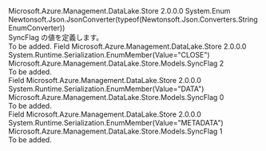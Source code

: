 <Type Name="SyncFlag" FullName="Microsoft.Azure.Management.DataLake.Store.Models.SyncFlag">
  <TypeSignature Language="C#" Value="public enum SyncFlag" />
  <TypeSignature Language="ILAsm" Value=".class public auto ansi sealed SyncFlag extends System.Enum" />
  <TypeSignature Language="DocId" Value="T:Microsoft.Azure.Management.DataLake.Store.Models.SyncFlag" />
  <TypeSignature Language="VB.NET" Value="Public Enum SyncFlag" />
  <TypeSignature Language="F#" Value="type SyncFlag = " />
  <AssemblyInfo>
    <AssemblyName>Microsoft.Azure.Management.DataLake.Store</AssemblyName>
    <AssemblyVersion>2.0.0.0</AssemblyVersion>
  </AssemblyInfo>
  <Base>
    <BaseTypeName>System.Enum</BaseTypeName>
  </Base>
  <Attributes>
    <Attribute>
      <AttributeName>Newtonsoft.Json.JsonConverter(typeof(Newtonsoft.Json.Converters.StringEnumConverter))</AttributeName>
    </Attribute>
  </Attributes>
  <Docs>
    <summary>
            SyncFlag の値を定義します。
            </summary>
    <remarks>To be added.</remarks>
  </Docs>
  <Members>
    <Member MemberName="CLOSE">
      <MemberSignature Language="C#" Value="CLOSE" />
      <MemberSignature Language="ILAsm" Value=".field public static literal valuetype Microsoft.Azure.Management.DataLake.Store.Models.SyncFlag CLOSE = int32(2)" />
      <MemberSignature Language="DocId" Value="F:Microsoft.Azure.Management.DataLake.Store.Models.SyncFlag.CLOSE" />
      <MemberSignature Language="VB.NET" Value="CLOSE" />
      <MemberSignature Language="F#" Value="CLOSE = 2" Usage="Microsoft.Azure.Management.DataLake.Store.Models.SyncFlag.CLOSE" />
      <MemberType>Field</MemberType>
      <AssemblyInfo>
        <AssemblyName>Microsoft.Azure.Management.DataLake.Store</AssemblyName>
        <AssemblyVersion>2.0.0.0</AssemblyVersion>
      </AssemblyInfo>
      <Attributes>
        <Attribute>
          <AttributeName>System.Runtime.Serialization.EnumMember(Value="CLOSE")</AttributeName>
        </Attribute>
      </Attributes>
      <ReturnValue>
        <ReturnType>Microsoft.Azure.Management.DataLake.Store.Models.SyncFlag</ReturnType>
      </ReturnValue>
      <MemberValue>2</MemberValue>
      <Docs>
        <summary>To be added.</summary>
      </Docs>
    </Member>
    <Member MemberName="DATA">
      <MemberSignature Language="C#" Value="DATA" />
      <MemberSignature Language="ILAsm" Value=".field public static literal valuetype Microsoft.Azure.Management.DataLake.Store.Models.SyncFlag DATA = int32(0)" />
      <MemberSignature Language="DocId" Value="F:Microsoft.Azure.Management.DataLake.Store.Models.SyncFlag.DATA" />
      <MemberSignature Language="VB.NET" Value="DATA" />
      <MemberSignature Language="F#" Value="DATA = 0" Usage="Microsoft.Azure.Management.DataLake.Store.Models.SyncFlag.DATA" />
      <MemberType>Field</MemberType>
      <AssemblyInfo>
        <AssemblyName>Microsoft.Azure.Management.DataLake.Store</AssemblyName>
        <AssemblyVersion>2.0.0.0</AssemblyVersion>
      </AssemblyInfo>
      <Attributes>
        <Attribute>
          <AttributeName>System.Runtime.Serialization.EnumMember(Value="DATA")</AttributeName>
        </Attribute>
      </Attributes>
      <ReturnValue>
        <ReturnType>Microsoft.Azure.Management.DataLake.Store.Models.SyncFlag</ReturnType>
      </ReturnValue>
      <MemberValue>0</MemberValue>
      <Docs>
        <summary>To be added.</summary>
      </Docs>
    </Member>
    <Member MemberName="METADATA">
      <MemberSignature Language="C#" Value="METADATA" />
      <MemberSignature Language="ILAsm" Value=".field public static literal valuetype Microsoft.Azure.Management.DataLake.Store.Models.SyncFlag METADATA = int32(1)" />
      <MemberSignature Language="DocId" Value="F:Microsoft.Azure.Management.DataLake.Store.Models.SyncFlag.METADATA" />
      <MemberSignature Language="VB.NET" Value="METADATA" />
      <MemberSignature Language="F#" Value="METADATA = 1" Usage="Microsoft.Azure.Management.DataLake.Store.Models.SyncFlag.METADATA" />
      <MemberType>Field</MemberType>
      <AssemblyInfo>
        <AssemblyName>Microsoft.Azure.Management.DataLake.Store</AssemblyName>
        <AssemblyVersion>2.0.0.0</AssemblyVersion>
      </AssemblyInfo>
      <Attributes>
        <Attribute>
          <AttributeName>System.Runtime.Serialization.EnumMember(Value="METADATA")</AttributeName>
        </Attribute>
      </Attributes>
      <ReturnValue>
        <ReturnType>Microsoft.Azure.Management.DataLake.Store.Models.SyncFlag</ReturnType>
      </ReturnValue>
      <MemberValue>1</MemberValue>
      <Docs>
        <summary>To be added.</summary>
      </Docs>
    </Member>
  </Members>
</Type>